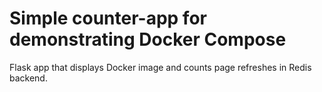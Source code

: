 # Simple counter-app for demonstrating Docker Compose
Flask app that displays Docker image and counts page refreshes in Redis backend.
